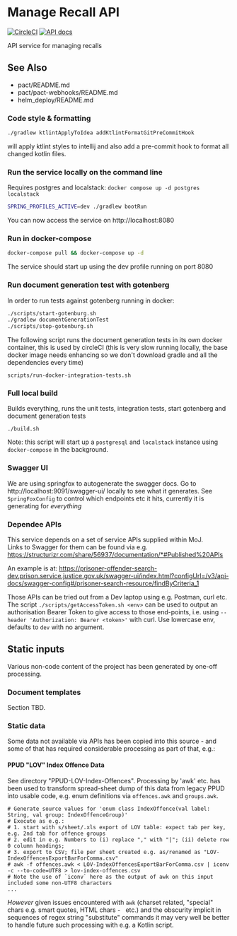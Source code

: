 # Manage Recall API

[![CircleCI](https://circleci.com/gh/ministryofjustice/manage-recalls-api/tree/main.svg?style=svg)](https://circleci.com/gh/ministryofjustice/manage-recalls-api)
[![API docs](https://img.shields.io/badge/API_docs_-view-85EA2D.svg?logo=swagger)](https://manage-recalls-api-dev.hmpps.service.justice.gov.uk/swagger-ui/)

API service for managing recalls

## See Also
* pact/README.md
* pact/pact-webhooks/README.md
* helm_deploy/README.md

### Code style & formatting
```bash
./gradlew ktlintApplyToIdea addKtlintFormatGitPreCommitHook
```
will apply ktlint styles to intellij and also add a pre-commit hook to format all changed kotlin files.

### Run the service locally on the command line
Requires postgres and localstack:
```docker compose up -d postgres localstack```

```bash
SPRING_PROFILES_ACTIVE=dev ./gradlew bootRun
```

You can now access the service on http://localhost:8080

### Run in docker-compose
```bash
docker-compose pull && docker-compose up -d
```

The service should start up using the dev profile running on port 8080

### Run document generation test with gotenberg

In order to run tests against gotenberg running in docker:

```bash
./scripts/start-gotenburg.sh
./gradlew documentGenerationTest
./scripts/stop-gotenburg.sh
```

The following script runs the document generation tests in its own docker container, this is used by circleCI (this is
very slow running locally, the base docker image needs enhancing so we don't download gradle and all the dependencies
every time)

`scripts/run-docker-integration-tests.sh`

### Full local build

Builds everything, runs the unit tests, integration tests, start gotenberg and document generation tests

`./build.sh`

Note: this script will start up a `postgresql` and `localstack` instance using `docker-compose` in the background.

### Swagger UI

We are using springfox to autogenerate the swagger docs. Go to http://localhost:9091/swagger-ui/ locally to see what it
generates. See `SpringFoxConfig` to control which endpoints etc it hits, currently it is generating for *everything*

### Dependee APIs
This service depends on a set of service APIs supplied within MoJ.  
Links to Swagger for them can be found via e.g. https://structurizr.com/share/56937/documentation/*#Published%20APIs

An example is at: https://prisoner-offender-search-dev.prison.service.justice.gov.uk/swagger-ui/index.html?configUrl=/v3/api-docs/swagger-config#/prisoner-search-resource/findByCriteria_1

Those APIs can be tried out from a Dev laptop using e.g. Postman, curl etc. 
The script `./scripts/getAccessToken.sh <env>` can be used to output an authorisation Bearer Token 
to give access to those end-points, i.e. using `--header 'Authorization: Bearer <token>'` with curl. 
Use lowercase env, defaults to `dev` with no argument.

## Static inputs
Various non-code content of the project has been generated by one-off processing.

### Document templates

Section TBD.

### Static data
Some data not available via APIs has been copied into this source - and some of that has required
considerable processing as part of that, e.g.:

#### PPUD "LOV" Index Offence Data
See directory "PPUD-LOV-Index-Offences".
Processing by 'awk' etc. has been used to transform spread-sheet dump of this data from
legacy PPUD into usable code, e.g. enum definitions via `offences.awk` and `groups.awk`.

```
# Generate source values for 'enum class IndexOffence(val label: String, val group: IndexOffenceGroup)'
# Execute as e.g.:
# 1. start with s/sheet/.xls export of LOV table: expect tab per key, e.g. 2nd tab for offence groups
# 2. edit in e.g. Numbers to (i) replace "," with "|"; (ii) delete row 0 column headings;
# 3. export to CSV; file per sheet created e.g. as/renamed as "LOV-IndexOffencesExportBarForComma.csv"
# awk -f offences.awk < LOV-IndexOffencesExportBarForComma.csv | iconv -c --to-code=UTF8 > lov-index-offences.csv
# Note the use of `iconv` here as the output of awk on this input included some non-UTF8 characters
...
```

_However_ given issues encountered with `awk` (charset related, "special" chars e.g. smart quotes, HTML chars - &nbsp; etc.)
and the obscurity implicit in sequences of regex string "substitute" commands it may very well be better to handle future such processing with e.g. a Kotlin script.
